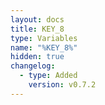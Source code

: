```yaml
---
layout: docs
title: KEY_8
type: Variables
name: "%KEY_8%"
hidden: true
changelog:
  - type: Added
    version: v0.7.2
---
```

